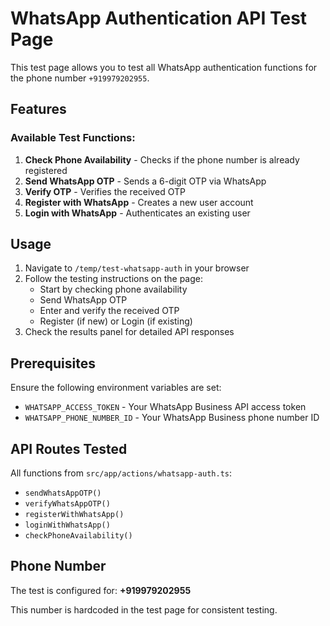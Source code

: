 # WhatsApp Authentication API Test Page

This test page allows you to test all WhatsApp authentication functions for the phone number `+919979202955`.

## Features

### Available Test Functions:
1. **Check Phone Availability** - Checks if the phone number is already registered
2. **Send WhatsApp OTP** - Sends a 6-digit OTP via WhatsApp
3. **Verify OTP** - Verifies the received OTP
4. **Register with WhatsApp** - Creates a new user account
5. **Login with WhatsApp** - Authenticates an existing user

## Usage

1. Navigate to `/temp/test-whatsapp-auth` in your browser
2. Follow the testing instructions on the page:
   - Start by checking phone availability
   - Send WhatsApp OTP
   - Enter and verify the received OTP
   - Register (if new) or Login (if existing)
3. Check the results panel for detailed API responses

## Prerequisites

Ensure the following environment variables are set:
- `WHATSAPP_ACCESS_TOKEN` - Your WhatsApp Business API access token
- `WHATSAPP_PHONE_NUMBER_ID` - Your WhatsApp Business phone number ID

## API Routes Tested

All functions from `src/app/actions/whatsapp-auth.ts`:
- `sendWhatsAppOTP()`
- `verifyWhatsAppOTP()`
- `registerWithWhatsApp()`
- `loginWithWhatsApp()`
- `checkPhoneAvailability()`

## Phone Number

The test is configured for: **+919979202955**

This number is hardcoded in the test page for consistent testing. 